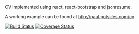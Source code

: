 CV implemented using react, react-bootstrap and jsonresume.

A working example can be found at http://paul.potsides.com/cv

[![Build Status](https://travis-ci.org/strongpauly/cv.svg?branch=master)](https://travis-ci.org/strongpauly/cv)
[![Coverage Status](https://coveralls.io/repos/github/strongpauly/cv/badge.svg?branch=master)](https://coveralls.io/github/strongpauly/cv?branch=master)

